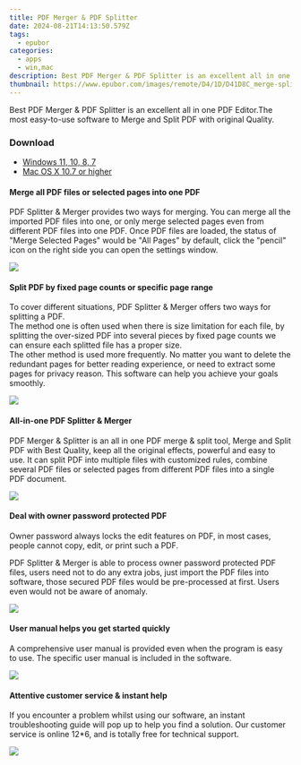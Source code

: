 ```yaml
---
title: PDF Merger & PDF Splitter
date: 2024-08-21T14:13:50.579Z
tags: 
  - epubor
categories: 
  - apps
  - win,mac
description: Best PDF Merger & PDF Splitter is an excellent all in one PDF Editor.The most easy-to-use software to Merge and Split PDF with original Quality.
thumbnail: https://www.epubor.com/images/remote/D4/1D/D41D8C_merge-split.jpg
---
```


Best PDF Merger & PDF Splitter is an excellent all in one PDF Editor.The most easy-to-use software to Merge and Split PDF with original Quality.


### Download

- [Windows 11, 10, 8, 7](https://download.epubor.com/pdf-merge-split.exe)
- [Mac OS X 10.7 or higher](http://download.epubor.com/pdf-merge-split.pkg)

#### Merge all PDF files or selected pages into one PDF

PDF Splitter & Merger provides two ways for merging. You can merge all the imported PDF files into one, or only merge selected pages even from different PDF files into one PDF. Once PDF files are loaded, the status of "Merge Selected Pages" would be "All Pages" by default, click the "pencil" icon on the right side you can open the settings window.

![](https://www.epubor.com/pdf-splitter-merger.htmlimages/pdf-splitter-merger-feature2.jpg)

#### Split PDF by fixed page counts or specific page range

To cover different situations, PDF Splitter & Merger offers two ways for splitting a PDF.  
The method one is often used when there is size limitation for each file, by splitting the over-sized PDF into several pieces by fixed page counts we can ensure each splitted file has a proper size.  
The other method is used more frequently. No matter you want to delete the redundant pages for better reading experience, or need to extract some pages for privacy reason. This software can help you achieve your goals smoothly.

![](https://www.epubor.com/pdf-splitter-merger.htmlimages/pdf-splitter-merger-feature3.jpg)

#### All-in-one PDF Splitter & Merger

PDF Merger & Splitter is an all in one PDF merge & split tool, Merge and Split PDF with Best Quality, keep all the original effects, powerful and easy to use. It can split PDF into multiple files with customized rules, combine several PDF files or selected pages from different PDF files into a single PDF document.

![](https://www.epubor.com/pdf-splitter-merger.htmlimages/pdf-splitter-merger-feature1.png)

#### Deal with owner password protected PDF

Owner password always locks the edit features on PDF, in most cases, people cannot copy, edit, or print such a PDF.

PDF Splitter & Merger is able to process owner password protected PDF files, users need not to do any extra jobs, just import the PDF files into software, those secured PDF files would be pre-processed at first. Users even would not be aware of anomaly.

![](https://www.epubor.com/pdf-splitter-merger.htmlimages/pdf-splitter-merger-feature4.png)

#### User manual helps you get started quickly

A comprehensive user manual is provided even when the program is easy to use. The specific user manual is included in the software.

![](https://www.epubor.com/images/tutorial-help.jpg)

#### Attentive customer service & instant help

If you encounter a problem whilst using our software, an instant troubleshooting guide will pop up to help you find a solution. Our customer service is online 12\*6, and is totally free for technical support.

![](https://www.epubor.com/images/customer-service.jpg)